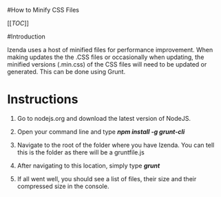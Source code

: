 #How to Minify CSS Files

[[_TOC_]]

#Introduction

Izenda uses a host of minified files for performance improvement. When making updates the the .CSS files or occasionally when updating, the minified versions (.min.css) of the CSS files will need to be updated or generated. This can be done using Grunt.

# Instructions

1. Go to nodejs.org and download the latest version of NodeJS.

2. Open your command line and type **_npm install -g grunt-cli_**

3. Navigate to the root of the folder where you have Izenda. You can tell this is the folder as there will be a gruntfile.js

4. After navigating to this location, simply type **_grunt_** 

5. If all went well, you should see a list of files, their size and their
compressed size in the console.